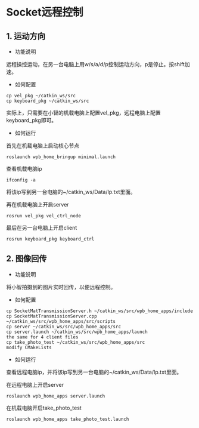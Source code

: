 # Socket远程控制

## 1. 运动方向

- 功能说明

远程操控运动，在另一台电脑上用w/s/a/d/p控制运动方向，p是停止。按shift加速。

- 如何配置

~~~
cp vel_pkg ~/catkin_ws/src
cp keyboard_pkg ~/catkin_ws/src
~~~

实际上，只需要在小智的机载电脑上配置vel_pkg，远程电脑上配置keyboard_pkg即可。

- 如何运行

首先在机载电脑上启动核心节点

~~~
roslaunch wpb_home_bringup minimal.launch
~~~

查看机载电脑ip

~~~
ifconfig -a
~~~

将该ip写到另一台电脑的~/catkin_ws/Data/Ip.txt里面。

再在机载电脑上开启server

~~~
rosrun vel_pkg vel_ctrl_node
~~~

最后在另一台电脑上开启client

~~~
rosrun keyboard_pkg keyboard_ctrl
~~~

## 2. 图像回传

- 功能说明

将小智拍摄到的图片实时回传，以便远程控制。

- 如何配置

~~~
cp SocketMatTransmissionServer.h ~/catkin_ws/src/wpb_home_apps/include
cp SocketMatTransmissionServer.cpp ~/catkin_ws/src/wpb_home_apps/src/scripts
cp server ~/catkin_ws/src/wpb_home_apps/src
cp server.launch ~/catkin_ws/src/wpb_home_apps/launch
the same for 4 client files
cp take_photo_test ~/catkin_ws/src/wpb_home_apps/src
modify CMakeLists 
~~~

- 如何运行

查看远程电脑ip，并将该ip写到另一台电脑的~/catkin_ws/Data/Ip.txt里面。

在远程电脑上开启server

~~~
roslaunch wpb_home_apps server.launch
~~~

在机载电脑开启take_photo_test

~~~
roslaunch wpb_home_apps take_photo_test.launch
~~~


